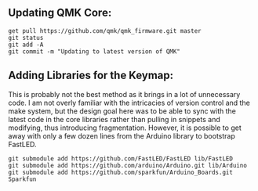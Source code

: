 ## Updating QMK Core:
```
get pull https://github.com/qmk/qmk_firmware.git master
git status
git add -A
git commit -m "Updating to latest version of QMK"
```

## Adding Libraries for the Keymap:
This is probably not the best method as it brings in a lot of unnecessary code.  I am not overly familiar with the intricacies of version control and the make system, but the design goal here was to be able to sync with the latest code in the core libraries rather than pulling in snippets and modifying, thus introducing fragmentation.  However, it is possible to get away with only a few dozen lines from the Arduino library to bootstrap FastLED.
```
git submodule add https://github.com/FastLED/FastLED lib/FastLED
git submodule add https://github.com/arduino/Arduino.git lib/Arduino
git submodule add https://github.com/sparkfun/Arduino_Boards.git Sparkfun
```
